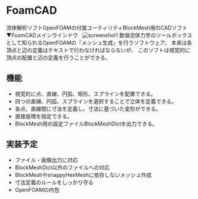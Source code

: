 # FoamCAD

流体解析ソフトOpenFOAMの付属ユーティリティBlockMesh用のCADソフト  
▼FoamCADメインウインドウ  
![screenshot1](https://github.com/hal1437/FoamCAD/blob/master/Resource/screenshot/screenshot1.png)
数値流体力学のツールボックスとして知られるOpenFOAMの『メッシュ生成』を行うソフトウェア。
本来は各頂点と辺の定義はテキストで行わなければならないが、
このソフトは視覚的に頂点の配置と辺の定義を行うことができる。

## 機能

+ 視覚的に点、直線、円弧、矩形、スプラインを配置できる。
+ 四つの直線、円弧、スプラインを選択することで立体を定義できる。
+ 各点、直線間に寸法を定義し、寸法に基づいた変形ができる。
+ 直接座標を指定できる。
+ BlockMesh用の設定ファイルBlockMeshDictを出力できる。

## 実装予定

+ ファイル・画像出力に対応
+ BlockMeshDict以外のファイルへの対応
+ BlockMeshやsnappyHexMeshに依存しないメッシュ作成
+ 寸法定義のルールをしっかり守る
+ OpenFOAMの内包
